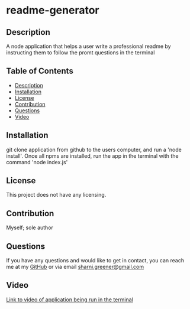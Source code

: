 # readme-generator

  ## Description
  A node application that helps a user write a professional readme by instructing them to follow the promt questions in the terminal

  ## Table of Contents
  * [Description](#description)
  * [Installation](#installation)
  * [License](#license)
  * [Contribution](#contribution)
  * [Questions](#questions)
  * [Video](#questions)
  
  ## Installation 
  git clone application from github to the users computer, and run a 'node install'. Once all npms are installed, run the app in the terminal with the command 'node index.js'

  ## License
  This project does not have any licensing.

  ## Contribution
  Myself; sole author

  ## Questions
  If you have any questions and would like to get in contact, you can reach me at my [GitHub](https://www.github.com/sharni595) or via email sharni.greener@gmail.com  

  ## Video 
  [Link to video of application being run in the terminal](https://drive.google.com/file/d/1g8RBfMpNJzuazbD0Ac-uJsMbO784QyUN/view)

